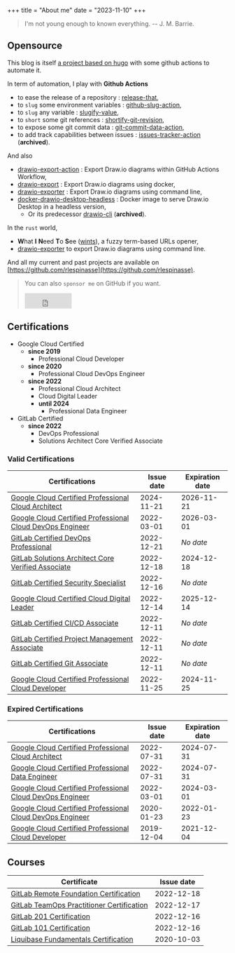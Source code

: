 +++
title = "About me"
date = "2023-11-10"
+++

> I'm not young enough to known everything.
> -- J. M. Barrie.

## Opensource

This blog is itself [a project based on hugo](https://github.com/rlespinasse/rlespinasse.github.io) with some github actions to automate it.

In term of automation, I play with **Github Actions**

* to ease the release of a repository : [release-that](https://github.com/marketplace/actions/release-that),
* to `slug` some environment variables : [github-slug-action](https://github.com/marketplace/actions/github-slug),
* to `slug` any variable : [slugify-value](https://github.com/marketplace/actions/slugify-value),
* to `short` some git references : [shortify-git-revision](https://github.com/rlespinasse/shortify-git-revision),
* to expose some git commit data : [git-commit-data-action](https://github.com/marketplace/actions/git-commit-data),
* to add track capabilities between issues : [issues-tracker-action](https://github.com/marketplace/actions/issues-tracker) (**archived**).

And also

* [drawio-export-action](https://github.com/rlespinasse/drawio-export-action) : Export Draw.io diagrams within GitHub Actions Workflow,
* [drawio-export](https://github.com/rlespinasse/drawio-export) : Export Draw.io diagrams using docker,
* [drawio-exporter](https://github.com/rlespinasse/drawio-exporter) : Export Draw.io diagrams using command line,
* [docker-drawio-desktop-headless](https://github.com/rlespinasse/docker-drawio-desktop-headless) : Docker image to serve Draw.io Desktop in a headless version,
  * Or its predecessor [drawio-cli](https://github.com/rlespinasse/drawio-cli) (**archived**).

In the `rust` world,

* **W**hat **I** **N**eed **T**o **S**ee ([wints](https://github.com/rlespinasse/wints)), a fuzzy term-based URLs opener,
* [drawio-exporter](https://github.com/rlespinasse/drawio-exporter) to export Draw.io diagrams using command line.

And all my current and past projects are available on [https://github.com/rlespinasse](https://github.com/rlespinasse).

> You can also `sponsor me` on GitHub if you want.
>
> <iframe src="https://github.com/sponsors/rlespinasse/button" title="Sponsor rlespinasse" height="35" width="107" style="border: 0;"></iframe>

## Certifications

* Google Cloud Certified
    * **since 2019**
        * Professional Cloud Developer
    * **since 2020**
        * Professional Cloud DevOps Engineer
    * **since 2022**
        * Professional Cloud Architect
        * Cloud Digital Leader
        * **until 2024**
            * Professional Data Engineer
* GitLab Certified
    * **since 2022**
        * DevOps Professional
        * Solutions Architect Core Verified Associate

### Valid Certifications

| Certifications                                                                                                                  | Issue date | Expiration date |
| ------------------------------------------------------------------------------------------------------------------------------- | ---------- | --------------- |
| [Google Cloud Certified Professional Cloud Architect](https://www.credly.com/badges/70ccf969-3c6b-44e5-baef-fdd9393d8820)       | 2024-11-21 | 2026-11-21      |
| [Google Cloud Certified Professional Cloud DevOps Engineer](https://www.credly.com/badges/630d230b-7ef7-4276-8909-cd63695c4d66) | 2022-03-01 | 2026-03-01      |
| [GitLab Certified DevOps Professional](https://www.credly.com/badges/584848a8-bca8-4549-b1b5-982bb5123105)                      | 2022-12-21 | _No date_       |
| [GitLab Solutions Architect Core Verified Associate](https://www.credly.com/badges/4bf0c570-7c9f-4d2f-b0a0-676e0eb8043d)        | 2022-12-18 | 2024-12-18      |
| [GitLab Certified Security Specialist](https://www.credly.com/badges/43e8ddb6-01dd-462e-9506-70266e86c0d4)                      | 2022-12-16 | _No date_       |
| [Google Cloud Certified Cloud Digital Leader](https://www.credly.com/badges/ad8a49cd-f599-4694-8fbf-a3d81e1687a5)               | 2022-12-14 | 2025-12-14      |
| [GitLab Certified CI/CD Associate](https://www.credly.com/badges/2213767c-2dbe-4d4d-97c1-9f074e72f113)                          | 2022-12-11 | _No date_       |
| [GitLab Certified Project Management Associate](https://www.credly.com/badges/582b3875-f092-4ef1-8e88-4f32f144de09)             | 2022-12-11 | _No date_       |
| [GitLab Certified Git Associate](https://www.credly.com/badges/ab36f29b-e0df-4b1b-b715-cb2891dd66cb)                            | 2022-12-11 | _No date_       |
| [Google Cloud Certified Professional Cloud Developer](https://www.credly.com/badges/16df9b45-1899-4fa5-8fe1-45dd6646df53)       | 2022-11-25 | 2024-11-25      |

### Expired Certifications

| Certifications                                                                                                                  | Issue date | Expiration date |
| ------------------------------------------------------------------------------------------------------------------------------- | ---------- | --------------- |
| [Google Cloud Certified Professional Cloud Architect](https://www.credly.com/badges/e8fcd4a6-6881-4d6b-bcdd-e99b095ad112)       | 2022-07-31 | 2024-07-31      |
| [Google Cloud Certified Professional Data Engineer](https://www.credly.com/badges/e7d6fa27-fef1-4531-8210-4acde2fe3ebc)         | 2022-07-31 | 2024-07-31      |
| [Google Cloud Certified Professional Cloud DevOps Engineer](https://www.credly.com/badges/630d230b-7ef7-4276-8909-cd63695c4d66) | 2022-03-01 | 2024-03-01      |
| [Google Cloud Certified Professional Cloud DevOps Engineer](https://www.credly.com/badges/6e44156b-0593-4a6d-a614-8d056ede31b7) | 2020-01-23 | 2022-01-23      |
| [Google Cloud Certified Professional Cloud Developer](https://www.credly.com/badges/0836b08c-1320-4f63-be8a-7b1bf0d71a62)       | 2019-12-04 | 2021-12-04      |

## Courses

| Certificate                                                                                                           | Issue date |
| --------------------------------------------------------------------------------------------------------------------- | ---------- |
| [GitLab Remote Foundation Certification](/pdf/gitlab-remote-foundation-certificate.pdf)                               | 2022-12-18 |
| [GitLab TeamOps Practitioner Certification](/pdf/gitlab-teamops-practitioner-certificate.pdf)                         | 2022-12-17 |
| [GitLab 201 Certification](/pdf/gitlab-201-certificate.pdf)                                                           | 2022-12-16 |
| [GitLab 101 Certification](/pdf/gitlab-101-certificate.pdf)                                                           | 2022-12-16 |
| [Liquibase Fundamentals Certification](/pdf/certification-Liquibase-Fundamentals-Certification-romain.lespinasse.pdf) | 2020-10-03 |